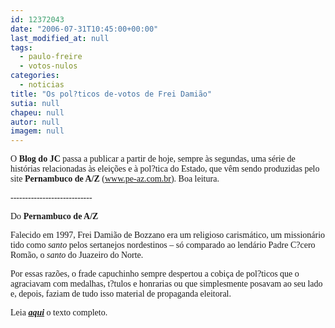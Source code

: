 ```yaml
---
id: 12372043
date: "2006-07-31T10:45:00+00:00"
last_modified_at: null
tags:
  - paulo-freire
  - votos-nulos
categories:
  - noticias
title: "Os pol?ticos de-votos de Frei Damião"
sutia: null
chapeu: null
autor: null
imagem: null
---
```

<p><P><FONT face=Verdana>O <STRONG>Blog do JC</STRONG> passa a publicar a partir de hoje, sempre às segundas,&nbsp;uma série de histórias relacionadas às eleições e à pol?tica do Estado, que vêm sendo produzidas pelo site <STRONG>Pernambuco de A/Z</STRONG> (<A href=\"https://www.pe-az.com.br/\">www.pe-az.com.br</A>). Boa leitura.</FONT></P></p>
<p><P><FONT face=Verdana>----------------------------</FONT></P></p>
<p><P><FONT face=Verdana>Do <STRONG>Pernambuco de A/Z</STRONG></FONT></P></p>
<p><P><FONT face=Verdana>Falecido em 1997, Frei Damião de Bozzano era um religioso carismático, um missionário tido como <EM>santo</EM> pelos sertanejos nordestinos – só comparado ao lendário Padre C?cero Romão, o <EM>santo</EM> do Juazeiro do Norte.</FONT></P></p>
<p><P><FONT face=Verdana>Por essas razões, o frade capuchinho sempre despertou a cobiça de pol?ticos que o agraciavam com medalhas, t?tulos e honrarias ou que simplesmente posavam ao seu lado e, depois, faziam de tudo isso material de propaganda eleitoral.</FONT></P></p>
<p><P><FONT face=Verdana>Leia <STRONG><EM><A href=\"https://www.pe-az.com.br/politica/memoria_politica.htm\" target=_blank>aqui</A></EM></STRONG> o texto completo.</FONT></P> </p>
